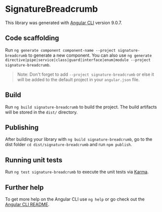 # SignatureBreadcrumb

This library was generated with [Angular CLI](https://github.com/angular/angular-cli) version 9.0.7.

## Code scaffolding

Run `ng generate component component-name --project signature-breadcrumb` to generate a new component. You can also use `ng generate directive|pipe|service|class|guard|interface|enum|module --project signature-breadcrumb`.
> Note: Don't forget to add `--project signature-breadcrumb` or else it will be added to the default project in your `angular.json` file. 

## Build

Run `ng build signature-breadcrumb` to build the project. The build artifacts will be stored in the `dist/` directory.

## Publishing

After building your library with `ng build signature-breadcrumb`, go to the dist folder `cd dist/signature-breadcrumb` and run `npm publish`.

## Running unit tests

Run `ng test signature-breadcrumb` to execute the unit tests via [Karma](https://karma-runner.github.io).

## Further help

To get more help on the Angular CLI use `ng help` or go check out the [Angular CLI README](https://github.com/angular/angular-cli/blob/master/README.md).
